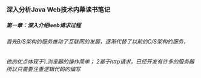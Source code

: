 ### 深入分析Java Web技术内幕读书笔记

##### 第一章：深入介绍web请求过程

###### 首先B/S架构的服务推动了互联网的发展，逐渐代替了以前的C/S架构的服务，
###### 他的优点体现于1.浏览器的操作简单；          2基于http请求，已经开发有许多的服务器所以只需要注重逻辑代码的编写